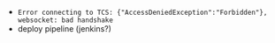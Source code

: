 - `Error connecting to TCS: {"AccessDeniedException":"Forbidden"}, websocket: bad handshake`
- deploy pipeline (jenkins?)
